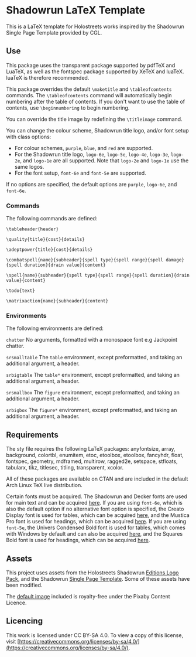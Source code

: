# Shadowrun LaTeX Template

This is a LaTeX template for Holostreets works inspired by the Shadowrun Single Page Template provided by CGL.

## Use

This package uses the transparent package supported by pdfTeX and LuaTeX, as well as the fontspec package supported by XeTeX and luaTeX. luaTeX is therefore recommended.

This package overrides the default `\maketitle` and `\tableofcontents` commands. The `\tableofcontents` command will automatically begin numbering after the table of contents. If you don't want to use the table of contents, use `\beginnumbering` to begin numbering.

You can override the title image by redefining the `\titleimage` command.

You can change the colour scheme, Shadowrun title logo, and/or font setup with class options:

- For colour schemes, `purple`, `blue`, and `red` are supported.
- For the Shadowrun title logo, `logo-6e`, `logo-5e`, `logo-4e`, `logo-3e`, `logo-2e`, and `logo-1e` are all supported. Note that `logo-2e` and `logo-1e` use the same logos.
- For the font setup, `font-6e` and `font-5e` are supported.

If no options are specified, the default options are `purple`, `logo-6e`, and `font-6e`.

### Commands

The following commands are defined:

`\tableheader{header}`

`\quality{title}{cost}{details}`

`\adeptpower{title}{cost}{details}`

`\combatspell{name}{subheader}{spell type}{spell range}{spell damage}{spell duration}{drain value}{content}`

`\spell{name}{subheader}{spell type}{spell range}{spell duration}{drain value}{content}`

`\todo{text}`

`\matrixaction{name}{subheader}{content}`

### Environments

The following environments are defined:

`chatter` No arguments, formatted with a monospace font e.g Jackpoint chatter.

`srsmalltable` The `table` environment, except preformatted, and taking an additional argument, a header.

`srbigtable` The `table*` environment, except preformatted, and taking an additional argument, a header.

`srsmallbox` The `figure` environment, except preformatted, and taking an additional argument, a header.

`srbigbox` The `figure*` environment, except preformatted, and taking an additional argument, a header.

## Requirements

The sty file requires the following LaTeX packages: anyfontsize, array, background, colortbl, enumitem, etoc, etoolbox, etoolbox, fancyhdr, float, fontspec, geometry, mdframed, multirow, ragged2e, setspace, stfloats, tabularx, tikz, titlesec, titling, transparent, xcolor.

All of these packages are available on CTAN and are included in the default Arch Linux TeX live distribution.

Certain fonts must be acquired. The Shadowrun and Decker fonts are used for main text and can be acquired [here](https://rpg.divnull.com/srun/fonts.html). If you are using `font-6e`, which is also the default option if no alternative font option is specified, the Creato Display font is used for tables, which can be acquired [here](https://www.dafont.com/creato-display.font), and the Mustica Pro font is used for headings, which can be acquired [here](https://www.dafont.com/mustica-pro.font). If you are using `font-5e`, the Univers Condensed Bold font is used for tables, which comes with Windows by default and can also be acquired [here](https://font.download/font/univers-condensed), and the Squares Bold font is used for headings, which can be acquired [here](https://www.1001fonts.com/squares-bold-font.html).

## Assets

This project uses assets from the Holostreets Shadowrun [Editions Logo Pack](https://drivethrurpg.com/product/433897/shadowrun-holostreets-shadowrun-editions-logo-pack), and the Shadowrun [Single Page Template](https://drivethrurpg.com/product/431512/shadowrun-holostreets-single-page-template). Some of these assets have been modified.

The [default image](https://pixabay.com/illustrations/robot-machine-digital-robots-4120890/) included is royalty-free under the Pixaby Content Licence.

## Licencing

This work is licensed under CC BY-SA 4.0. To view a copy of this license, visit [https://creativecommons.org/licenses/by-sa/4.0/](https://creativecommons.org/licenses/by-sa/4.0/).
